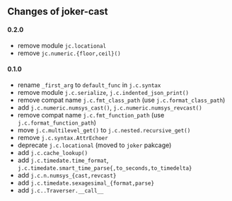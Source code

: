 Changes of joker-cast
---------------------

#### 0.2.0
* remove module `jc.locational`
* remove `jc.numeric.{floor,ceil}()`

#### 0.1.0
* rename `_first_arg` to `default_func` in `j.c.syntax`
* remove module `j.c.serialize`, `j.c.indented_json_print()`
* remove compat name `j.c.fmt_class_path` (use `j.c.format_class_path`)
* add `j.c.numeric.numsys_cast()`, `j.c.numeric.numsys_revcast()`
* remove compat name `j.c.fmt_function_path` (use `j.c.format_function_path`)
* move `j.c.multilevel_get()` to `j.c.nested.recursive_get()`
* remove `j.c.syntax.AttrEchoer`
* deprecate `j.c.locational` (moved to `joker` pakcage)
* add `j.c.cache_lookup()`
* add `j.c.timedate.time_format`, `j.c.timedate.smart_time_parse{,to_seconds,to_timedelta}`
* add `j.c.n.numsys_{cast,revcast}`
* add `j.c.timedate.sexagesimal_{format,parse}`
* add `j.c..Traverser.__call__`
